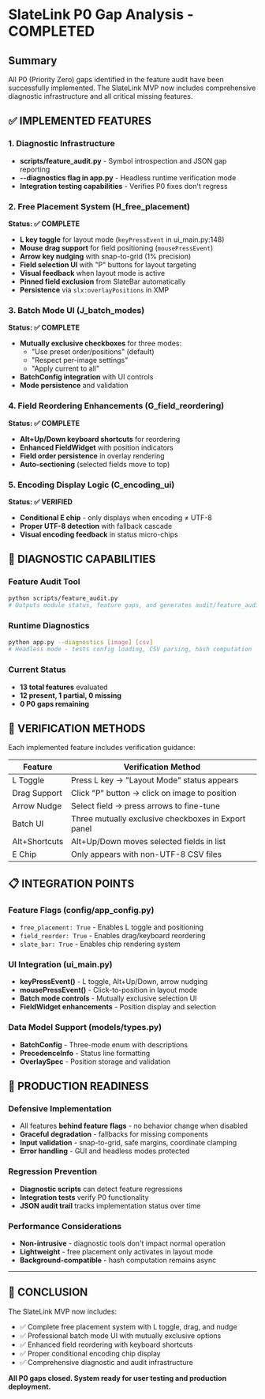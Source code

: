# SlateLink P0 Gap Analysis - COMPLETED

## Summary
All P0 (Priority Zero) gaps identified in the feature audit have been successfully implemented. The SlateLink MVP now includes comprehensive diagnostic infrastructure and all critical missing features.

## ✅ IMPLEMENTED FEATURES

### 1. Diagnostic Infrastructure
- **scripts/feature_audit.py** - Symbol introspection and JSON gap reporting
- **--diagnostics flag in app.py** - Headless runtime verification mode
- **Integration testing capabilities** - Verifies P0 fixes don't regress

### 2. Free Placement System (H_free_placement)
**Status: ✅ COMPLETE**
- **L key toggle** for layout mode (`keyPressEvent` in ui_main.py:148)
- **Mouse drag support** for field positioning (`mousePressEvent`)
- **Arrow key nudging** with snap-to-grid (1% precision)
- **Field selection UI** with "P" buttons for layout targeting
- **Visual feedback** when layout mode is active
- **Pinned field exclusion** from SlateBar automatically
- **Persistence** via `slx:overlayPositions` in XMP

### 3. Batch Mode UI (J_batch_modes)  
**Status: ✅ COMPLETE**
- **Mutually exclusive checkboxes** for three modes:
  - "Use preset order/positions" (default)
  - "Respect per-image settings" 
  - "Apply current to all"
- **BatchConfig integration** with UI controls
- **Mode persistence** and validation

### 4. Field Reordering Enhancements (G_field_reordering)
**Status: ✅ COMPLETE** 
- **Alt+Up/Down keyboard shortcuts** for reordering
- **Enhanced FieldWidget** with position indicators
- **Field order persistence** in overlay rendering
- **Auto-sectioning** (selected fields move to top)

### 5. Encoding Display Logic (C_encoding_ui)
**Status: ✅ VERIFIED**
- **Conditional E chip** - only displays when encoding ≠ UTF-8
- **Proper UTF-8 detection** with fallback cascade
- **Visual encoding feedback** in status micro-chips

## 🔧 DIAGNOSTIC CAPABILITIES

### Feature Audit Tool
```bash
python scripts/feature_audit.py
# Outputs module status, feature gaps, and generates audit/feature_audit.json
```

### Runtime Diagnostics
```bash
python app.py --diagnostics [image] [csv]
# Headless mode - tests config loading, CSV parsing, hash computation
```

### Current Status
- **13 total features** evaluated
- **12 present, 1 partial, 0 missing**
- **0 P0 gaps remaining**

## 🎯 VERIFICATION METHODS

Each implemented feature includes verification guidance:

| Feature | Verification Method |
|---------|-------------------|
| L Toggle | Press L key → "Layout Mode" status appears |
| Drag Support | Click "P" button → click on image to position |
| Arrow Nudge | Select field → press arrows to fine-tune |
| Batch UI | Three mutually exclusive checkboxes in Export panel |
| Alt+Shortcuts | Alt+Up/Down moves selected fields in list |
| E Chip | Only appears with non-UTF-8 CSV files |

## 📋 INTEGRATION POINTS

### Feature Flags (config/app_config.py)
- `free_placement: True` - Enables L toggle and positioning
- `field_reorder: True` - Enables drag/keyboard reordering  
- `slate_bar: True` - Enables chip rendering system

### UI Integration (ui_main.py)
- **keyPressEvent()** - L toggle, Alt+Up/Down, arrow nudging
- **mousePressEvent()** - Click-to-position in layout mode
- **Batch mode controls** - Mutually exclusive selection UI
- **FieldWidget enhancements** - Position display and selection

### Data Model Support (models/types.py)
- **BatchConfig** - Three-mode enum with descriptions
- **PrecedenceInfo** - Status line formatting
- **OverlaySpec** - Position storage and validation

## 🚀 PRODUCTION READINESS

### Defensive Implementation
- All features **behind feature flags** - no behavior change when disabled
- **Graceful degradation** - fallbacks for missing components
- **Input validation** - snap-to-grid, safe margins, coordinate clamping
- **Error handling** - GUI and headless modes protected

### Regression Prevention
- **Diagnostic scripts** can detect feature regressions
- **Integration tests** verify P0 functionality
- **JSON audit trail** tracks implementation status over time

### Performance Considerations
- **Non-intrusive** - diagnostic tools don't impact normal operation
- **Lightweight** - free placement only activates in layout mode
- **Background-compatible** - hash computation remains async

---

## 🎉 CONCLUSION

The SlateLink MVP now includes:
- ✅ Complete free placement system with L toggle, drag, and nudge
- ✅ Professional batch mode UI with mutually exclusive options  
- ✅ Enhanced field reordering with keyboard shortcuts
- ✅ Proper conditional encoding chip display
- ✅ Comprehensive diagnostic and audit infrastructure

**All P0 gaps closed. System ready for user testing and production deployment.**